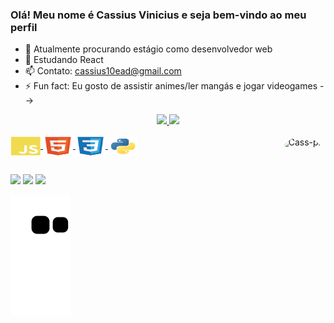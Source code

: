 ### Olá! Meu nome é Cassius Vinicius e seja bem-vindo ao meu perfil

- 🔭 Atualmente procurando estágio como desenvolvedor web
- 🌱 Estudando React
- 📫 Contato: cassius10ead@gmail.com
- ⚡ Fun fact: Eu gosto de assistir animes/ler mangás e jogar videogames
-->
<div align="center">
  <a href="https://github.com/hyoukka">
  <img height="180em" src="https://github-readme-stats.vercel.app/api?username=hyoukka&show_icons=true&theme=midnight-purple&include_all_commits=true&count_private=true"/>
  <img height="180em" src="https://github-readme-stats.vercel.app/api/top-langs/?username=hyoukka&layout=compact&langs_count=7&theme=midnight-purple"/>
</div>
  
  <div style="display: inline_block"><br>
  <img align="center" alt="Cass-Js" height="30" width="48" src="https://raw.githubusercontent.com/devicons/devicon/master/icons/javascript/javascript-plain.svg">
  <img align="center" alt="Cass-HTML" height="30" width="48" src="https://raw.githubusercontent.com/devicons/devicon/master/icons/html5/html5-original.svg">
  <img align="center" alt="Cass-CSS" height="30" width="48" src="https://raw.githubusercontent.com/devicons/devicon/master/icons/css3/css3-original.svg">
  <img align="center" alt="Cass-Python" height="30" width="48" src="https://raw.githubusercontent.com/devicons/devicon/master/icons/python/python-original.svg">  
  <img align="right" alt="Cass-pic" height="150" style="border-radius:50px;" src=https://cdn.discordapp.com/attachments/913262514664513636/954865433683566652/coding-anime.gif?width=676&height=676">
</div>

##

<div> 
 	<a href="https://www.twitch.tv/iviniciuus" target="_blank"><img src="https://img.shields.io/badge/Twitch-9146FF?style=for-the-badge&logo=twitch&logoColor=white" target="_blank"></a>
  <a href = "mailto:cassius10ead@gmail.com"><img src="https://img.shields.io/badge/-Gmail-%23333?style=for-the-badge&logo=gmail&logoColor=white" target="_blank"></a>
  <a href="https://www.linkedin.com/in/cássius-vinícius/" target="_blank"><img src="https://img.shields.io/badge/-LinkedIn-%230077B5?style=for-the-badge&logo=linkedin&logoColor=white" target="_blank"></a> 
 
![Snake animation](https://github.com/rafaballerini/rafaballerini/blob/output/github-contribution-grid-snake.svg)
</div>
